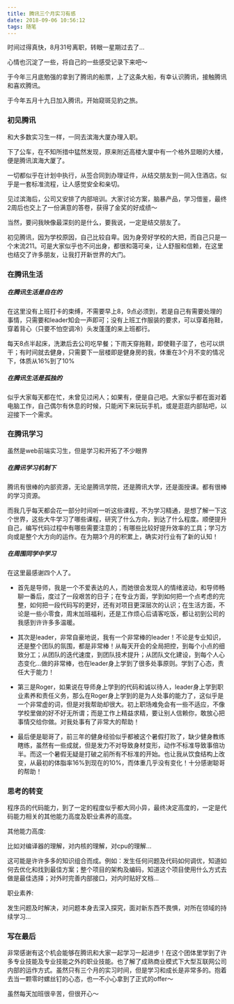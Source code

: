 ```yaml
---
title: 腾讯三个月实习有感
date: 2018-09-06 10:56:12
tags: 随笔
---
```


时间过得真快，8月31号离职，转眼一星期过去了...

心情也沉淀了一些，将自己的一些感受记录下来吧～



于今年三月底勉强的拿到了腾讯的船票，上了这条大船，有幸认识腾讯，接触腾讯和喜欢腾讯。

于今年五月十九日加入腾讯，开始窥斑见豹之旅。

### 初见腾讯

和大多数实习生一样，一同去滨海大厦办理入职。

下了公车，在不知所措中猛然发现，原来附近高楼大厦中有一个格外显眼的大楼，便是腾讯滨海大厦了。

一切都似乎在计划中执行，从签合同到办理证件，从结交朋友到一同入住酒店。似乎是一套标准流程，让人感觉安全和亲切。

见过滨海后，公司又安排了内部培训。大家讨论方案，脑暴产品，学习借鉴，最终2周后也交上了一份满意的答卷，获得了金奖的好成绩～

当然，要问我映像最深刻的是什么，要我说，一定是结交朋友了。

初见腾讯，因为学校原因，自己比较自卑。因为身旁好学校的大把，而自己只是一个末流211。可是大家似乎也不问出身，都很和蔼可亲，让人舒服和信赖，在这里也结交了许多朋友，让我打开新世界的大门。

### 在腾讯生活

##### 在腾讯生活是自在的

在这里没有上班打卡的束缚，不需要早上8，9点必须到，若是自己有需要处理的事情，只需要和leader知会一声即可；没有上班工作服装的要求，可以穿着拖鞋，穿着背心（只要不怕空调冷）头发蓬蓬的来上班都行。

每天8点半起床，洗漱后去公司吃早餐；下雨天穿拖鞋，即使鞋子湿了，也可以烘干；有时间就去健身，只需要下一层楼即是健身房的我，体重在3个月不变的情况下，体质从16%到了10%

##### 在腾讯生活是孤独的

似乎大家每天都在忙，未曾见过闲人；如果有，便是自己吧。大家似乎都在面对着电脑工作，自己偶尔有休息的时候，只能闲下来玩玩手机，或是逛逛内部贴吧，以迎接下一个需求。

### 在腾讯学习

虽然是web前端实习生，但是学习和开拓了不少眼界

##### 在腾讯学习机制下

腾讯有很棒的内部资源，无论是腾讯学院，还是腾讯大学，还是面授课。都有很棒的学习资源。

而我几乎每天都会花一部分时间听一听这些课程，不为学习精通，是想了解一下这个世界，这些大牛学习了哪些课程，研究了什么方向，到达了什么程度。顺便提升自己，编写代码过程中有哪些需要注意的；有哪些比较好提升效率的工具；学习方向或是整个大方向的运作。在为期3个月的积累上，确实对行业有了新的认知！

##### 在周围同学中学习

在这里最感谢四个人了。

* 首先是导师，我是一个不爱表达的人，而她很会发现人的情绪波动，和导师畅聊一番后，度过了一段艰苦的日子；在专业方面，学到如何把一个点考虑的完整，如何把一段代码写的更好，还有对项目更深层次的认识；在生活方面，不论是一些小零食，周末加班福利，还是工作烦心后请客吃饭，都让初到公司的我感到许许多多温暖。

* 其次是leader，非常自豪地说，我有一个非常棒的leader！不论是专业知识，还是整个团队的氛围，都是非常棒！从每天开会的全局把控，到每个小点的细致分工；从团队的迭代速度，到团队技术提升；从团队文化建设，到每个人心态变化…做的非常棒，也在leader身上学到了很多处事原则。学到了心态，责任大于能力！

* 第三是Roger，如果说在导师身上学到的代码和诚以待人，leader身上学到职业素养和责任义务，那么在Roger身上学到的是为人处事的能力了，这似乎是一个非常虚的词，但是对我帮助却很大。初上职场难免会有一些不适应，不像学校里做的好不好无所谓；而是工作上精益求精，要让别人信赖你，敢放心把事情交给你做。对我处事有了非常大的帮助！

* 最后便是聪哥了，前三年的健身经验似乎都被这个暑假打败了，缺少健身教练瞎练，虽然有一些成就，但是发力不对导致身材变形，动作不标准导致事倍功半。而这一个暑假无疑是打破之前所有不标准的开始。也让我从饮食结构上改变，从最初的体脂率16%到现在的10%，而体重几乎没有变化！十分感谢聪哥的帮助！

### 思考的转变

程序员的代码能力，到了一定的程度似乎都大同小异，最终决定高度的，一定是代码能力相关的其他能力高度及职业素养的高度。

其他能力高度:

   比如对编译器的理解，对内核的理解，对cpu的理解...

   这可能是许许多多的知识组合而成。例如：发生任何问题及代码如何调优，知道如何去优化和找到最佳方案；整个项目的架构及编码，知道这个项目使用什么方式去做是最佳选择；对外时完善内部接口，对内时贴好文档...

职业素养:

   发生问题及时解决，对问题本身去深入探究，面对新东西不畏惧，对所在领域的持续学习...



### 写在最后

非常感谢有这个机会能够在腾讯和大家一起学习一起进步！在这个团体里学到了许多专业技能及专业技能之外的职业技能。也了解了成熟商业模式下大型互联网公司内部的运作方式。虽然只有三个月的实习时间，但是学习和成长是非常多的。抱着去当一颗零时螺丝钉的心态，也一不小心拿到了正式的offer～

虽然每天加班很辛苦，但很开心～